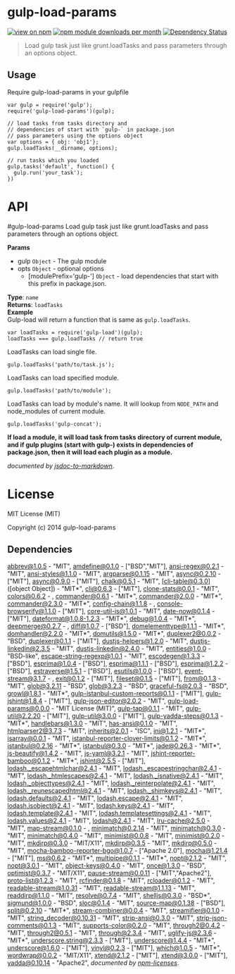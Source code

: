 # gulp-load-params
[![view on npm](http://img.shields.io/npm/v/gulp-load-params.svg)](https://www.npmjs.org/package/gulp-load-params)
[![npm module downloads per month](http://img.shields.io/npm/dm/gulp-load-params.svg)](https://www.npmjs.org/package/gulp-load-params)
[![Dependency Status](https://david-dm.org/Cellarise/gulp-load-params.svg)](https://david-dm.org/Cellarise/gulp-load-params)

> Load gulp task just like grunt.loadTasks and pass parameters through an options object.


## Usage

Require gulp-load-params in your gulpfile

```
var gulp = require('gulp');
require('gulp-load-params')(gulp);

// load tasks from tasks directory and
// dependencies of start with `gulp-` in package.json
// pass parameters using the options object
var options = { obj: 'obj1'};
gulp.loadTasks(__dirname, options);

// run tasks which you loaded
gulp.tasks('default', function() {
  gulp.run('your_task');
})
```


# API
<a name="module_gulp-load-params"></a>
#gulp-load-params
Load gulp task just like grunt.loadTasks and pass parameters through an options object.

**Params**

- gulp `Object` - The gulp module  
- opts `Object` - optional options  
  - \[modulePrefix='gulp-'\] `Object` - load dependencies that start with this prefix in package.json.  

**Type**: `name`  
**Returns**: `loadTasks`  
**Example**  
Gulp-load will return a function that is same as `gulp.loadTasks`.

```
var loadTasks = require('gulp-load')(gulp);
loadTasks === gulp.loadTasks // return true
```

LoadTasks can load single file.

```
gulp.loadTasks('path/to/task.js');
```

LoadTasks can load specified module.

```
gulp.loadTasks('path/to/module');
```

LoadTasks can load by module's name. It will lookup from `NODE_PATH` and node_modules of current module.

```
gulp.loadTasks('gulp-concat');
```

**If load a module, it will load task from tasks directory of current module, and if gulp plugins (start with gulp-) exists in dependencies of package.json, then it will load each plugin as a module.**


*documented by [jsdoc-to-markdown](https://github.com/75lb/jsdoc-to-markdown)*.


# License

MIT License (MIT)

Copyright (c) 2014 gulp-load-params

## Dependencies
[abbrev@1.0.5](&quot;http://github.com/isaacs/abbrev-js&quot;) - &quot;MIT&quot;, [amdefine@0.1.0](&quot;https://github.com/jrburke/amdefine&quot;) - [&quot;BSD&quot;,&quot;MIT&quot;], [ansi-regex@0.2.1](&quot;https://github.com/sindresorhus/ansi-regex&quot;) - &quot;MIT&quot;, [ansi-styles@1.1.0](&quot;https://github.com/sindresorhus/ansi-styles&quot;) - &quot;MIT&quot;, [argparse@0.1.15](&quot;https://github.com/nodeca/argparse&quot;) - &quot;MIT&quot;, [async@0.2.10](&quot;https://github.com/caolan/async&quot;) - [&quot;MIT&quot;], [async@0.9.0](&quot;https://github.com/caolan/async&quot;) - [&quot;MIT&quot;], [chalk@0.5.1](&quot;https://github.com/sindresorhus/chalk&quot;) - &quot;MIT&quot;, [cli-table@0.3.0]([object Object]) - &quot;MIT*&quot;, [cli@0.6.3](&quot;http://github.com/chriso/cli&quot;) - [&quot;MIT&quot;], [clone-stats@0.0.1](&quot;https://github.com/hughsk/clone-stats&quot;) - &quot;MIT&quot;, [colors@0.6.2](&quot;http://github.com/Marak/colors.js&quot;) - , [commander@0.6.1](&quot;https://github.com/visionmedia/commander.js&quot;) - &quot;MIT*&quot;, [commander@2.0.0](&quot;https://github.com/visionmedia/commander.js&quot;) - &quot;MIT*&quot;, [commander@2.3.0](&quot;https://github.com/visionmedia/commander.js&quot;) - &quot;MIT*&quot;, [config-chain@1.1.8](&quot;https://github.com/dominictarr/config-chain&quot;) - , [console-browserify@1.1.0](&quot;https://github.com/Raynos/console-browserify&quot;) - [&quot;MIT&quot;], [core-util-is@1.0.1](&quot;https://github.com/isaacs/core-util-is&quot;) - &quot;MIT&quot;, [date-now@0.1.4](&quot;https://github.com/Colingo/date-now&quot;) - [&quot;MIT&quot;], [dateformat@1.0.8-1.2.3](&quot;https://github.com/felixge/node-dateformat&quot;) - &quot;MIT*&quot;, [debug@1.0.4](&quot;https://github.com/visionmedia/debug&quot;) - &quot;MIT*&quot;, [deepmerge@0.2.7](&quot;https://github.com/nrf110/deepmerge&quot;) - , [diff@1.0.7](&quot;https://github.com/kpdecker/jsdiff&quot;) - [&quot;BSD&quot;], [domelementtype@1.1.1](&quot;https://github.com/FB55/domelementtype&quot;) - &quot;MIT*&quot;, [domhandler@2.2.0](&quot;https://github.com/fb55/domhandler&quot;) - &quot;MIT*&quot;, [domutils@1.5.0](&quot;https://github.com/FB55/domutils&quot;) - &quot;MIT*&quot;, [duplexer2@0.0.2](&quot;https://github.com/deoxxa/duplexer2&quot;) - &quot;BSD&quot;, [duplexer@0.1.1](&quot;https://github.com/Raynos/duplexer&quot;) - [&quot;MIT&quot;], [dustjs-helpers@1.2.0](&quot;https://github.com/linkedin/dustjs-helpers&quot;) - &quot;MIT&quot;, [dustjs-linkedin@2.3.5](&quot;https://github.com/linkedin/dustjs&quot;) - &quot;MIT&quot;, [dustjs-linkedin@2.4.0](&quot;https://github.com/linkedin/dustjs&quot;) - &quot;MIT&quot;, [entities@1.0.0](&quot;https://github.com/fb55/node-entities&quot;) - &quot;BSD-like&quot;, [escape-string-regexp@1.0.1](&quot;https://github.com/sindresorhus/escape-string-regexp&quot;) - &quot;MIT&quot;, [escodegen@1.3.3](&quot;http://github.com/Constellation/escodegen&quot;) - [&quot;BSD&quot;], [esprima@1.0.4](&quot;http://github.com/ariya/esprima&quot;) - [&quot;BSD&quot;], [esprima@1.1.1](&quot;http://github.com/ariya/esprima&quot;) - [&quot;BSD&quot;], [esprima@1.2.2](&quot;http://github.com/ariya/esprima&quot;) - [&quot;BSD&quot;], [estraverse@1.5.1](&quot;http://github.com/Constellation/estraverse&quot;) - [&quot;BSD&quot;], [esutils@1.0.0](&quot;http://github.com/Constellation/esutils&quot;) - [&quot;BSD&quot;], [event-stream@3.1.7](&quot;https://github.com/dominictarr/event-stream&quot;) - , [exit@0.1.2](&quot;https://github.com/cowboy/node-exit&quot;) - [&quot;MIT&quot;], [fileset@0.1.5](&quot;https://github.com/mklabs/node-fileset&quot;) - [&quot;MIT&quot;], [from@0.1.3](&quot;https://github.com/dominictarr/from&quot;) - &quot;MIT&quot;, [glob@3.2.11](&quot;https://github.com/isaacs/node-glob&quot;) - &quot;BSD&quot;, [glob@3.2.3](&quot;https://github.com/isaacs/node-glob&quot;) - &quot;BSD&quot;, [graceful-fs@2.0.3](&quot;https://github.com/isaacs/node-graceful-fs&quot;) - &quot;BSD&quot;, [growl@1.8.1](&quot;https://github.com/visionmedia/node-growl&quot;) - &quot;MIT*&quot;, [gulp-istanbul-custom-reports@0.1.1](&quot;https://github.com/Cellarise/gulp-istanbul-custom-reports&quot;) - [&quot;MIT&quot;], [gulp-jshint@1.8.4](&quot;https://github.com/spenceralger/gulp-jshint&quot;) - [&quot;MIT&quot;], [gulp-json-editor@2.0.2](&quot;https://github.com/morou/gulp-json-editor&quot;) - &quot;MIT&quot;, [gulp-load-params@0.0.0](&quot;https://github.com/Cellarise/gulp-load-params&quot;) - &quot;MIT License (MIT)&quot;, [gulp-tap@0.1.1](&quot;https://github.com/geejs/gulp-tap&quot;) - &quot;MIT&quot;, [gulp-util@2.2.20](&quot;https://github.com/wearefractal/gulp-util&quot;) - [&quot;MIT&quot;], [gulp-util@3.0.0](&quot;https://github.com/wearefractal/gulp-util&quot;) - [&quot;MIT&quot;], [gulp-yadda-steps@0.1.3](&quot;https://github.com/Cellarise/gulp-yadda-steps&quot;) - &quot;MIT*&quot;, [handlebars@1.3.0](&quot;https://github.com/wycats/handlebars.js&quot;) - &quot;MIT&quot;, [has-ansi@0.1.0](&quot;https://github.com/sindresorhus/has-ansi&quot;) - &quot;MIT&quot;, [htmlparser2@3.7.3](&quot;https://github.com/fb55/htmlparser2&quot;) - &quot;MIT&quot;, [inherits@2.0.1](&quot;https://github.com/isaacs/inherits&quot;) - &quot;ISC&quot;, [ini@1.2.1](&quot;https://github.com/isaacs/ini&quot;) - &quot;MIT*&quot;, [isarray@0.0.1](&quot;https://github.com/juliangruber/isarray&quot;) - &quot;MIT&quot;, [istanbul-reporter-clover-limits@0.1.2](&quot;https://github.com/Cellarise/istanbul-reporter-clover-limits&quot;) - &quot;MIT*&quot;, [istanbul@0.2.16](&quot;https://github.com/gotwarlost/istanbul&quot;) - &quot;MIT*&quot;, [istanbul@0.3.0](&quot;https://github.com/gotwarlost/istanbul&quot;) - &quot;MIT*&quot;, [jade@0.26.3](&quot;https://github.com/visionmedia/jade&quot;) - &quot;MIT*&quot;, [js-beautify@1.4.2](&quot;https://github.com/einars/js-beautify&quot;) - &quot;MIT&quot;, [js-yaml@3.2.1](&quot;https://github.com/nodeca/js-yaml&quot;) - &quot;MIT&quot;, [jshint-reporter-bamboo@0.1.2](&quot;https://github.com/Cellarise/jshint-reporter-bamboo&quot;) - &quot;MIT*&quot;, [jshint@2.5.5](&quot;https://github.com/jshint/jshint&quot;) - [&quot;MIT&quot;], [lodash._escapehtmlchar@2.4.1](&quot;https://github.com/lodash/lodash-cli&quot;) - &quot;MIT&quot;, [lodash._escapestringchar@2.4.1](&quot;https://github.com/lodash/lodash-cli&quot;) - &quot;MIT&quot;, [lodash._htmlescapes@2.4.1](&quot;https://github.com/lodash/lodash-cli&quot;) - &quot;MIT&quot;, [lodash._isnative@2.4.1](&quot;https://github.com/lodash/lodash-cli&quot;) - &quot;MIT&quot;, [lodash._objecttypes@2.4.1](&quot;https://github.com/lodash/lodash-cli&quot;) - &quot;MIT&quot;, [lodash._reinterpolate@2.4.1](&quot;https://github.com/lodash/lodash-cli&quot;) - &quot;MIT&quot;, [lodash._reunescapedhtml@2.4.1](&quot;https://github.com/lodash/lodash-cli&quot;) - &quot;MIT&quot;, [lodash._shimkeys@2.4.1](&quot;https://github.com/lodash/lodash-cli&quot;) - &quot;MIT&quot;, [lodash.defaults@2.4.1](&quot;https://github.com/lodash/lodash-cli&quot;) - &quot;MIT&quot;, [lodash.escape@2.4.1](&quot;https://github.com/lodash/lodash-cli&quot;) - &quot;MIT&quot;, [lodash.isobject@2.4.1](&quot;https://github.com/lodash/lodash-cli&quot;) - &quot;MIT&quot;, [lodash.keys@2.4.1](&quot;https://github.com/lodash/lodash-cli&quot;) - &quot;MIT&quot;, [lodash.template@2.4.1](&quot;https://github.com/lodash/lodash-cli&quot;) - &quot;MIT&quot;, [lodash.templatesettings@2.4.1](&quot;https://github.com/lodash/lodash-cli&quot;) - &quot;MIT&quot;, [lodash.values@2.4.1](&quot;https://github.com/lodash/lodash-cli&quot;) - &quot;MIT&quot;, [lodash@2.4.1](&quot;https://github.com/lodash/lodash&quot;) - &quot;MIT&quot;, [lru-cache@2.5.0](&quot;https://github.com/isaacs/node-lru-cache&quot;) - &quot;MIT&quot;, [map-stream@0.1.0](&quot;https://github.com/dominictarr/map-stream&quot;) - , [minimatch@0.2.14](&quot;https://github.com/isaacs/minimatch&quot;) - &quot;MIT&quot;, [minimatch@0.3.0](&quot;https://github.com/isaacs/minimatch&quot;) - &quot;MIT&quot;, [minimatch@0.4.0](&quot;https://github.com/isaacs/minimatch&quot;) - &quot;MIT&quot;, [minimist@0.0.8](&quot;https://github.com/substack/minimist&quot;) - &quot;MIT&quot;, [minimist@0.2.0](&quot;https://github.com/substack/minimist&quot;) - &quot;MIT&quot;, [mkdirp@0.3.0](&quot;http://github.com/substack/node-mkdirp&quot;) - &quot;MIT/X11&quot;, [mkdirp@0.3.5](&quot;http://github.com/substack/node-mkdirp&quot;) - &quot;MIT&quot;, [mkdirp@0.5.0](&quot;https://github.com/substack/node-mkdirp&quot;) - &quot;MIT&quot;, [mocha-bamboo-reporter-bgo@1.0.7](&quot;https://github.com/issacg/mocha-bamboo-reporter&quot;) - [&quot;Apache 2.0&quot;], [mocha@1.21.4](&quot;https://github.com/visionmedia/mocha&quot;) - [&quot;MIT&quot;], [ms@0.6.2](&quot;https://github.com/guille/ms.js&quot;) - &quot;MIT*&quot;, [multipipe@0.1.1](&quot;https://github.com/segmentio/multipipe&quot;) - &quot;MIT*&quot;, [nopt@2.1.2](&quot;http://github.com/isaacs/nopt&quot;) - &quot;MIT&quot;, [nopt@3.0.1](&quot;http://github.com/isaacs/nopt&quot;) - &quot;MIT&quot;, [object-keys@0.4.0](&quot;https://github.com/ljharb/object-keys&quot;) - &quot;MIT&quot;, [once@1.3.0](&quot;https://github.com/isaacs/once&quot;) - &quot;BSD&quot;, [optimist@0.3.7](&quot;http://github.com/substack/node-optimist&quot;) - &quot;MIT/X11&quot;, [pause-stream@0.0.11](&quot;https://github.com/dominictarr/pause-stream&quot;) - [&quot;MIT&quot;,&quot;Apache2&quot;], [proto-list@1.2.3](&quot;https://github.com/isaacs/proto-list&quot;) - &quot;MIT&quot;, [rcfinder@0.1.8](&quot;https://github.com/spenceralger/rcfinder&quot;) - &quot;MIT&quot;, [rcloader@0.1.2](&quot;git@github.com:spenceralger/rcloader&quot;) - &quot;MIT&quot;, [readable-stream@1.0.31](&quot;https://github.com/isaacs/readable-stream&quot;) - &quot;MIT&quot;, [readable-stream@1.1.13](&quot;https://github.com/isaacs/readable-stream&quot;) - &quot;MIT&quot;, [readdirp@1.1.0](&quot;https://github.com/thlorenz/readdirp&quot;) - &quot;MIT&quot;, [resolve@0.7.4](&quot;https://github.com/substack/node-resolve&quot;) - &quot;MIT&quot;, [shelljs@0.3.0](&quot;https://github.com/arturadib/shelljs&quot;) - &quot;BSD*&quot;, [sigmund@1.0.0](&quot;https://github.com/isaacs/sigmund&quot;) - &quot;BSD&quot;, [sloc@0.1.4](&quot;https://github.com/flosse/sloc&quot;) - &quot;MIT&quot;, [source-map@0.1.38](&quot;http://github.com/mozilla/source-map&quot;) - [&quot;BSD&quot;], [split@0.2.10](&quot;https://github.com/dominictarr/split&quot;) - &quot;MIT*&quot;, [stream-combiner@0.0.4](&quot;https://github.com/dominictarr/stream-combiner&quot;) - &quot;MIT&quot;, [streamifier@0.1.0](&quot;https://github.com/gagle/node-streamifier&quot;) - &quot;MIT&quot;, [string_decoder@0.10.31](&quot;https://github.com/rvagg/string_decoder&quot;) - &quot;MIT&quot;, [strip-ansi@0.3.0](&quot;https://github.com/sindresorhus/strip-ansi&quot;) - &quot;MIT&quot;, [strip-json-comments@0.1.3](&quot;https://github.com/sindresorhus/strip-json-comments&quot;) - &quot;MIT&quot;, [supports-color@0.2.0](&quot;https://github.com/sindresorhus/supports-color&quot;) - &quot;MIT&quot;, [through2@0.4.2](&quot;https://github.com/rvagg/through2&quot;) - &quot;MIT&quot;, [through2@0.5.1](&quot;https://github.com/rvagg/through2&quot;) - &quot;MIT&quot;, [through@2.3.4](&quot;https://github.com/dominictarr/through&quot;) - &quot;MIT&quot;, [uglify-js@2.3.6](&quot;https://github.com/mishoo/UglifyJS2&quot;) - &quot;MIT*&quot;, [underscore.string@2.3.3](&quot;https://github.com/epeli/underscore.string&quot;) - [&quot;MIT&quot;], [underscore@1.4.4](&quot;https://github.com/documentcloud/underscore&quot;) - &quot;MIT*&quot;, [underscore@1.6.0](&quot;https://github.com/jashkenas/underscore&quot;) - [&quot;MIT&quot;], [vinyl@0.2.3](&quot;https://github.com/wearefractal/vinyl&quot;) - [&quot;MIT&quot;], [which@1.0.5](&quot;https://github.com/isaacs/node-which&quot;) - &quot;MIT*&quot;, [wordwrap@0.0.2](&quot;https://github.com/substack/node-wordwrap&quot;) - &quot;MIT/X11&quot;, [xtend@2.1.2](&quot;https://github.com/Raynos/xtend&quot;) - [&quot;MIT&quot;], [xtend@3.0.0](&quot;https://github.com/Raynos/xtend&quot;) - [&quot;MIT&quot;], [yadda@0.10.14](&quot;https://github.com/acuminous/yadda&quot;) - &quot;Apache2&quot;, 
*documented by [npm-licenses](http://github.com/AceMetrix/npm-license.git)*.